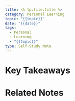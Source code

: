 ```yaml
---
title: <% tp.file.title %>
category: Personal Learning
topic: "{{topic}}"
date: "{{date}}"
tags:
  - Personal
  - Learning
  - "{{topic}}"
type: Self-Study Note
---
```


# Key Takeaways

# Related Notes